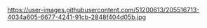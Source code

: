 https://user-images.githubusercontent.com/51200613/205516713-4034a605-6677-4241-91cb-2848f404d05b.jpg
